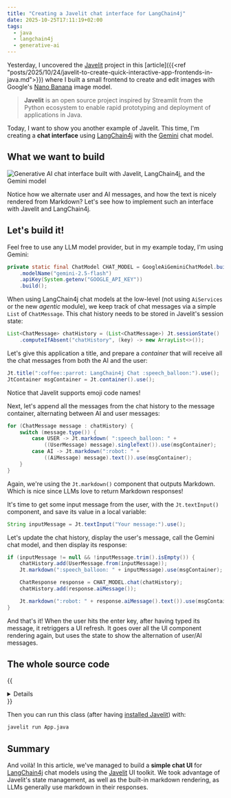```yaml
---
title: "Creating a Javelit chat interface for LangChain4j"
date: 2025-10-25T17:11:19+02:00
tags:
  - java
  - langchain4j
  - generative-ai
---
```


Yesterday, I uncovered the [Javelit](https://javelit.io) project in this
[article]({{<ref "posts/2025/10/24/javelit-to-create-quick-interactive-app-frontends-in-java.md">}})
where I built a small frontend to create and edit images
with Google's [Nano Banana](https://aistudio.google.com/models/gemini-2-5-flash-image) image model.

> **Javelit** is an open source project inspired by Streamlit from the Python ecosystem
> to enable rapid prototyping and deployment of applications in Java.

Today, I want to show you another example of Javelit.
This time, I'm creating a **chat interface** using [LangChain4j](https://docs.langchain4j.dev)
with the [Gemini](https://docs.langchain4j.dev/integrations/language-models/google-ai-gemini) chat model.

## What we want to build

![Generative AI chat interface built with Javelit, LangChain4j, and the Gemini model](/img/misc/javelit-langchain4j.png)

Notice how we alternate user and AI messages, and how the text is nicely rendered from Markdown?
Let's see how to implement such an interface with Javelit and LangChain4j.

## Let's build it!

Feel free to use any LLM model provider, but in my example today, I'm using Gemini:

```java
private static final ChatModel CHAT_MODEL = GoogleAiGeminiChatModel.builder()
    .modelName("gemini-2.5-flash")
    .apiKey(System.getenv("GOOGLE_API_KEY"))
    .build();
```

When using LangChain4j chat models at the low-level (not using `AiServices` or the new _agentic_ module),
we keep track of chat messages via a simple `List` of `ChatMessage`.
This chat history needs to be stored in Javelit's session state:

```java
List<ChatMessage> chatHistory = (List<ChatMessage>) Jt.sessionState()
    .computeIfAbsent("chatHistory", (key) -> new ArrayList<>());
```

Let's give this application a title, and prepare a _container_ that will receive all the chat messages from both the AI and the user:

```java
Jt.title(":coffee::parrot: LangChain4j Chat :speech_balloon:").use();
JtContainer msgContainer = Jt.container().use();
```

Notice that Javelit supports emoji code names!

Next, let's append all the messages from the chat history to the message container, alternating between AI and user messages:

```java
for (ChatMessage message : chatHistory) {
    switch (message.type()) {
        case USER -> Jt.markdown( ":speech_balloon: " +
            ((UserMessage) message).singleText()).use(msgContainer);
        case AI -> Jt.markdown(":robot: " +
            ((AiMessage) message).text()).use(msgContainer);
    }
}
```

Again, we're using the `Jt.markdown()` component that outputs Markdown.
Which is nice since LLMs love to return Markdown responses!

It's time to get some input message from the user, with the `Jt.textInput()` component, and save its value in a local variable:

```java
String inputMessage = Jt.textInput("Your message:").use();
```

Let's update the chat history, display the user's message, call the Gemini chat model, and then display its response:

```java
if (inputMessage != null && !inputMessage.trim().isEmpty()) {
    chatHistory.add(UserMessage.from(inputMessage));
    Jt.markdown(":speech_balloon: " + inputMessage).use(msgContainer);

    ChatResponse response = CHAT_MODEL.chat(chatHistory);
    chatHistory.add(response.aiMessage());

    Jt.markdown(":robot: " + response.aiMessage().text()).use(msgContainer);
}
```

And that's it!
When the user hits the enter key, after having typed its message, it retriggers a UI refresh.
It goes over all the UI component rendering again, but uses the state to show the alternation of user/AI messages.

## The whole source code

{{<details summary="Click to view the whole source code">}}

```java
/// usr/bin/env jbang "$0" "$@" ; exit $?
//DEPS dev.langchain4j:langchain4j-core:1.8.0
//DEPS dev.langchain4j:langchain4j-google-ai-gemini:1.8.0

import dev.langchain4j.data.message.AiMessage;
import dev.langchain4j.data.message.ChatMessage;
import dev.langchain4j.data.message.UserMessage;
import dev.langchain4j.model.chat.ChatModel;
import dev.langchain4j.model.chat.response.ChatResponse;
import dev.langchain4j.model.googleai.GoogleAiGeminiChatModel;
import io.javelit.core.Jt;
import io.javelit.core.JtContainer;

import java.util.ArrayList;
import java.util.List;

public class App {
  private static final ChatModel CHAT_MODEL = GoogleAiGeminiChatModel.builder()
      .modelName("gemini-2.5-flash")
      .apiKey(System.getenv("GOOGLE_API_KEY"))
      .build();

  public static void main(String[] args) {

    List<ChatMessage> chatHistory = (List<ChatMessage>) Jt.sessionState()
        .computeIfAbsent("chatHistory", (key) -> new ArrayList<>());

    Jt.title(":coffee::parrot: LangChain4j Chat :speech_balloon:").use();
    JtContainer msgContainer = Jt.container().use();

    for (ChatMessage message : chatHistory) {
      switch (message.type()) {
        case USER -> Jt.markdown( ":speech_balloon: " +
            ((UserMessage) message).singleText()).use(msgContainer);
        case AI -> Jt.markdown(":robot: " +
            ((AiMessage) message).text()).use(msgContainer);
      }
    }

    String inputMessage = Jt.textInput("Your message:").use();

    if (inputMessage != null && !inputMessage.trim().isEmpty()) {
      chatHistory.add(UserMessage.from(inputMessage));
      Jt.markdown(":speech_balloon: " + inputMessage).use(msgContainer);

      ChatResponse response = CHAT_MODEL.chat(chatHistory);
      chatHistory.add(response.aiMessage());

      Jt.markdown(":robot: " + response.aiMessage().text()).use(msgContainer);
    }
  }
}
```

{{</details>}}

Then you can run this class (after having [installed Javelit](https://docs.javelit.io/get-started/installation)) with:

```bash
javelit run App.java
```

## Summary

And voilà!
In this article, we've managed to build a **simple chat UI** for
[LangChain4j](https://docs.langchain4j.dev) chat models using the
[Javelit](https://javelit.io) UI toolkit.
We took advantage of Javelit's state management, as well as the built-in markdown rendering,
as LLMs generally use markdown in their responses.
